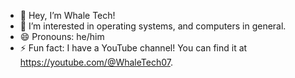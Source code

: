 - 👋 Hey, I’m Whale Tech!
- 👀 I’m interested in operating systems, and computers in general.
- 😄 Pronouns: he/him
- ⚡ Fun fact: I have a YouTube channel! You can find it at https://youtube.com/@WhaleTech07.

